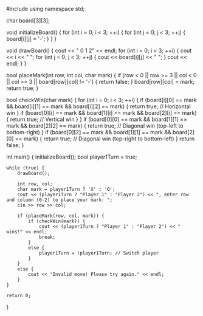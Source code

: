 #include <iostream>
using namespace std;

char board[3][3];

void initializeBoard() {
    for (int i = 0; i < 3; ++i) {
        for (int j = 0; j < 3; ++j) {
            board[i][j] = '-';
        }
    }
}

void drawBoard() {
    cout << "  0 1 2" << endl;
    for (int i = 0; i < 3; ++i) {
        cout << i << " ";
        for (int j = 0; j < 3; ++j) {
            cout << board[i][j] << " ";
        }
        cout << endl;
    }
}

bool placeMark(int row, int col, char mark) {
    if (row < 0 || row >= 3 || col < 0 || col >= 3 || board[row][col] != '-') {
        return false;
    }
    board[row][col] = mark;
    return true;
}

bool checkWin(char mark) {
    for (int i = 0; i < 3; ++i) {
        if (board[i][0] == mark && board[i][1] == mark && board[i][2] == mark) {
            return true; // Horizontal win
        }
        if (board[0][i] == mark && board[1][i] == mark && board[2][i] == mark) {
            return true; // Vertical win
        }
    }
    if (board[0][0] == mark && board[1][1] == mark && board[2][2] == mark) {
        return true; // Diagonal win (top-left to bottom-right)
    }
    if (board[0][2] == mark && board[1][1] == mark && board[2][0] == mark) {
        return true; // Diagonal win (top-right to bottom-left)
    }
    return false;
}

int main() {
    initializeBoard();
    bool player1Turn = true;

    while (true) {
        drawBoard();

        int row, col;
        char mark = player1Turn ? 'X' : 'O';
        cout << (player1Turn ? "Player 1" : "Player 2") << ", enter row and column (0-2) to place your mark: ";
        cin >> row >> col;

        if (placeMark(row, col, mark)) {
            if (checkWin(mark)) {
                cout << (player1Turn ? "Player 1" : "Player 2") << " wins!" << endl;
                break;
            }
            else {
                player1Turn = !player1Turn; // Switch player
            }
        }
        else {
            cout << "Invalid move! Please try again." << endl;
        }
    }

    return 0;
}
